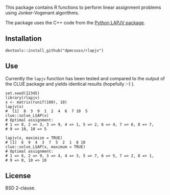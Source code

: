 This package contains R functions to perform linear assignment problems using Jonker-Vogenant algorithms.

The package uses the C++ code from the [Python LAPJV package](https://github.com/Bram94/lapjv).

## Installation

```
devtools::install_github("dpmcsuss/rlapjv")
```

## Use

Currently the `lapjv` function has been tested and compared to the output of the CLUE package and yields identical results (hopefully :-) ).

```
set.seed(12345)
library(rlapjv)
x <- matrix(runif(100), 10)
lapjv(x)
#  [1]  8  3  9  1  2  4  6  7 10  5
clue::solve_LSAP(x)
# Optimal assignment:
# 1 => 8, 2 => 3, 3 => 9, 4 => 1, 5 => 2, 6 => 4, 7 => 6, 8 => 7,
# 9 => 10, 10 => 5

lapjv(x, maximize = TRUE)
# [1]  6  9  4  3  7  5  2  1  8 10
clue::solve_LSAP(x, maximum = TRUE)
# Optimal assignment:
# 1 => 6, 2 => 9, 3 => 4, 4 => 3, 5 => 7, 6 => 5, 7 => 2, 8 => 1,
# 9 => 8, 10 => 10
```



## License

BSD 2-clause.

